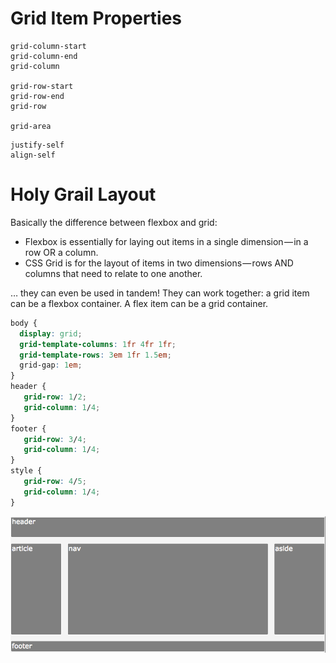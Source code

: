 # Grid Item Properties

```
grid-column-start
grid-column-end
grid-column

grid-row-start
grid-row-end
grid-row

grid-area
```
```
justify-self
align-self
```

# Holy Grail Layout 

Basically the difference between flexbox and grid:

* Flexbox is essentially for laying out items in a single dimension — in a row OR a column.
* CSS Grid is for the layout of items in two dimensions — rows AND columns that need to relate to one another.

… they can even be used in tandem! They can work together: a grid item can be a flexbox container. A flex item can be a grid container.

```css
body {
  display: grid;
  grid-template-columns: 1fr 4fr 1fr;
  grid-template-rows: 3em 1fr 1.5em;
  grid-gap: 1em;
}
header {
   grid-row: 1/2;
   grid-column: 1/4;
}
footer {
   grid-row: 3/4;
   grid-column: 1/4;
}
style {
   grid-row: 4/5;
   grid-column: 1/4;
}
```

![holy-grail-grid-layout](..//holy-grail-grid-layout.png)

